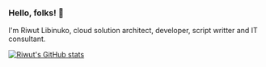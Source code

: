 ### Hello, folks! 👋

I'm Riwut Libinuko, cloud solution architect, developer, script writter and IT consultant. 

[![Riwut's GitHub stats](https://github-readme-stats.vercel.app/api?username=cakriwut&show_icons=true&theme=merko)](https://github.com/cakriwut/github-readme-stats)

<!--
**cakriwut/cakriwut** is a ✨ _special_ ✨ repository because its `README.md` (this file) appears on your GitHub profile.

Here are some ideas to get you started:

- 🔭 I’m currently working on ...
- 🌱 I’m currently learning ...
- 👯 I’m looking to collaborate on ...
- 🤔 I’m looking for help with ...
- 💬 Ask me about ...
- 📫 How to reach me: ...
- 😄 Pronouns: ...
- ⚡ Fun fact: ...
-->
